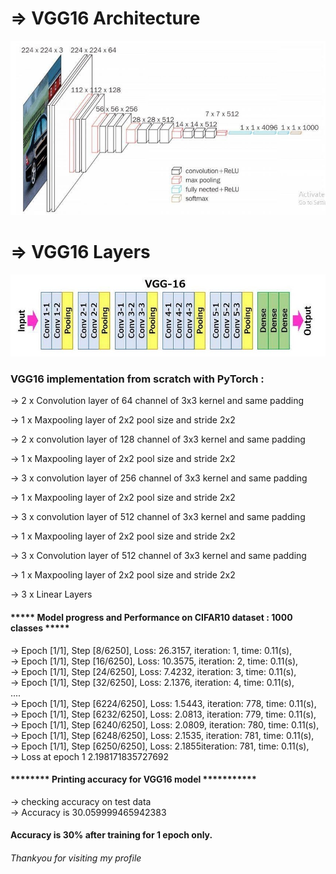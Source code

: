 
# => VGG16 Architecture
![vgg16arch.jpg](vgg16arch.jpg)
# => VGG16 Layers
![vgg16layer.jpg](vgg16layer.jpg)
### VGG16 implementation from scratch with PyTorch :

→ 2 x Convolution layer of 64 channel of 3x3 kernel and same padding

→ 1 x Maxpooling layer of 2x2 pool size and stride 2x2

→ 2 x convolution layer of 128 channel of 3x3 kernel and same padding

→ 1 x Maxpooling layer of 2x2 pool size and stride 2x2

→ 3 x convolution layer of 256 channel of 3x3 kernel and same padding

→ 1 x Maxpooling layer of 2x2 pool size and stride 2x2

→ 3 x convolution layer of 512 channel of 3x3 kernel and same padding

→ 1 x Maxpooling layer of 2x2 pool size and stride 2x2

→ 3 x Convolution layer of 512 channel of 3x3 kernel and same padding

→ 1 x Maxpooling layer of 2x2 pool size and stride 2x2

→ 3 x Linear Layers

#### ***** Model progress and Performance on CIFAR10 dataset : 1000 classes *****
→ Epoch [1/1], Step [8/6250], Loss: 26.3157, iteration: 1, time: 0.11(s),<br>
→ Epoch [1/1], Step [16/6250], Loss: 10.3575, iteration: 2, time: 0.11(s),<br>
→ Epoch [1/1], Step [24/6250], Loss: 7.4232, iteration: 3, time: 0.11(s),<br>
→ Epoch [1/1], Step [32/6250], Loss: 2.1376, iteration: 4, time: 0.11(s),<br>....<br>
→ Epoch [1/1], Step [6224/6250], Loss: 1.5443, iteration: 778, time: 0.11(s),<br>
→ Epoch [1/1], Step [6232/6250], Loss: 2.0813, iteration: 779, time: 0.11(s),<br>
→ Epoch [1/1], Step [6240/6250], Loss: 2.0809, iteration: 780, time: 0.11(s),<br>
→ Epoch [1/1], Step [6248/6250], Loss: 2.1535, iteration: 781, time: 0.11(s),<br>
→ Epoch [1/1], Step [6250/6250], Loss: 2.1855iteration: 781, time: 0.11(s),<br>
→ Loss at epoch 1 2.198171835727692<br>
#### ******** Printing accuracy for VGG16 model ***********<br>
→ checking accuracy on test data<br>
→ Accuracy is 30.059999465942383<br>

#### Accuracy is 30% after training for 1 epoch only.

######  Thankyou for visiting my profile